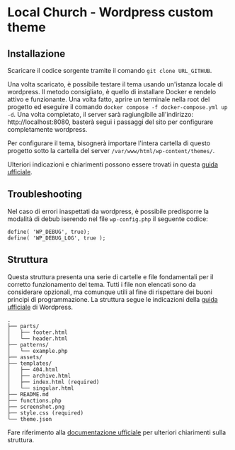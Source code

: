 # Local Church - Wordpress custom theme

## Installazione

Scaricare il codice sorgente tramite il comando `git clone URL_GITHUB`. 

Una volta scaricato, è possibile testare il tema usando un'istanza locale di wordpress. Il metodo consigliato, è quello di installare Docker e rendelo attivo e funzionante. Una volta fatto, aprire un terminale nella root del progetto ed eseguire il comando `docker compose -f docker-compose.yml up -d`. Una volta completato, il server sarà ragiungibile all'indirizzo: http://localhost:8080, basterà segui i passaggi del sito per configurare completamente wordpress. 

Per configurare il tema, bisognerà importare l'intera cartella di questo progetto sotto la cartella del server `/var/www/html/wp-content/themes/`. 

Ulteriori indicazioni e chiarimenti possono essere trovati in questa [guida ufficiale](https://hub.docker.com/_/wordpress).

## Troubleshooting

Nel caso di errori inaspettati da wordpress, è possibile predisporre la modalità di debub iserendo nel file `wp-config.php` il seguente codice:

```
define( 'WP_DEBUG', true);
define( 'WP_DEBUG_LOG', true );
```


## Struttura

Questa struttura presenta una serie di cartelle e file fondamentali per il corretto funzionamento del tema. Tutti i file non elencati sono da considerare opzionali, ma comunque utili al fine di rispettare dei buoni principi di programmazione. La struttura segue le indicazioni della [guida ufficiale](https://developer.wordpress.org/themes/basics/template-hierarchy/) di Wordpress.

```
.
├── parts/
│   ├── footer.html
│   └── header.html
├── patterns/
│   └── example.php
├── assets/
├── templates/
│   ├── 404.html
│   ├── archive.html
│   ├── index.html (required)
│   └── singular.html
├── README.md
├── functions.php
├── screenshot.png
├── style.css (required)
└── theme.json
```

Fare riferimento alla [documentazione ufficiale](https://developer.wordpress.org/themes/core-concepts/theme-structure/) per ulteriori chiarimenti sulla struttura.